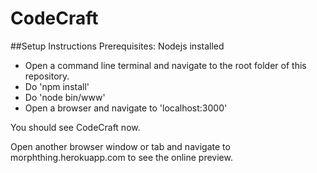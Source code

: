 # CodeCraft
##Setup Instructions
Prerequisites: Nodejs installed

- Open a command line terminal and navigate to the root folder of this repository.
- Do 'npm install'
- Do 'node bin/www'
- Open a browser and navigate to 'localhost:3000'

You should see CodeCraft now.

Open another browser window or tab and navigate to morphthing.herokuapp.com to see the online preview.
